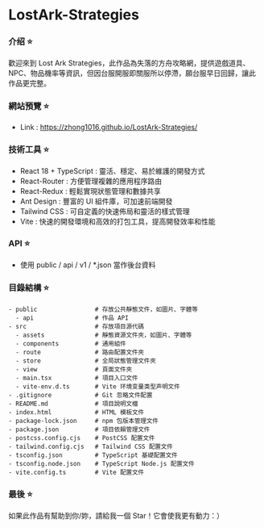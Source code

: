 # LostArk-Strategies

### 介绍 ⭐

歡迎來到 Lost Ark Strategies，此作品為失落的方舟攻略網，提供遊戲道具、NPC、物品機率等資訊，但因台服開服即關服所以停滯，願台服早日回歸，讓此作品更完整。

### 網站預覽 ⭐

- Link : https://zhong1016.github.io/LostArk-Strategies/

### 技術工具 ⭐

- React 18 + TypeScript : 靈活、穩定、易於維護的開發方式
- React-Router : 方便管理複雜的應用程序路由
- React-Redux : 輕鬆實現狀態管理和數據共享
- Ant Design : 豐富的 UI 組件庫，可加速前端開發
- Tailwind CSS : 可自定義的快速佈局和靈活的樣式管理
- Vite : 快速的開發環境和高效的打包工具，提高開發效率和性能

### API ⭐

- 使用 public / api / v1 / \*.json 當作後台資料

### 目錄結構 ⭐

```text
- public                # 存放公共靜態文件，如圖片、字體等
  - api                 # 作品 API
- src                   # 存放項目源代碼
  - assets              # 靜態資源文件夾，如圖片、字體等
  - components          # 通用組件
  - route               # 路由配置文件夾
  - store               # 全局狀態管理文件夾
  - view                # 頁面文件夾
  - main.tsx            # 項目入口文件
  - vite-env.d.ts       # Vite 环境变量类型声明文件
- .gitignore            # Git 忽略文件配置
- README.md             # 項目說明文檔
- index.html            # HTML 模板文件
- package-lock.json     # npm 包版本管理文件
- package.json          # 項目依賴管理文件
- postcss.config.cjs    # PostCSS 配置文件
- tailwind.config.cjs   # Tailwind CSS 配置文件
- tsconfig.json         # TypeScript 基礎配置文件
- tsconfig.node.json    # TypeScript Node.js 配置文件
- vite.config.ts        # Vite 配置文件
```

### 最後 ⭐

如果此作品有幫助到你/妳，請給我一個 Star！它會使我更有動力：）
